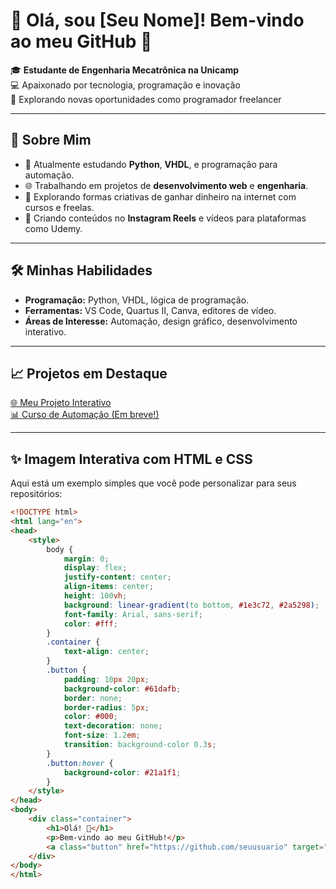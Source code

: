 # 🌟 Olá, sou [Seu Nome]! Bem-vindo ao meu GitHub 🌟

🎓 **Estudante de Engenharia Mecatrônica na Unicamp**  
💻 Apaixonado por tecnologia, programação e inovação  
🌟 Explorando novas oportunidades como programador freelancer  

---

## 📌 **Sobre Mim**  
- 🔧 Atualmente estudando **Python**, **VHDL**, e programação para automação.  
- 🌐 Trabalhando em projetos de **desenvolvimento web** e **engenharia**.  
- 🚀 Explorando formas criativas de ganhar dinheiro na internet com cursos e freelas.  
- 🎥 Criando conteúdos no **Instagram Reels** e vídeos para plataformas como Udemy.  

---

## 🛠 **Minhas Habilidades**
- **Programação:** Python, VHDL, lógica de programação.  
- **Ferramentas:** VS Code, Quartus II, Canva, editores de vídeo.  
- **Áreas de Interesse:** Automação, design gráfico, desenvolvimento interativo.  

---

## 📈 **Projetos em Destaque**
[🌐 Meu Projeto Interativo](https://github.com/seuusuario/meu-projeto-interativo)  
[📊 Curso de Automação (Em breve!)](https://github.com/seuusuario/curso-automacao)  

---

## ✨ **Imagem Interativa com HTML e CSS**  
Aqui está um exemplo simples que você pode personalizar para seus repositórios:  
```html
<!DOCTYPE html>
<html lang="en">
<head>
    <style>
        body {
            margin: 0;
            display: flex;
            justify-content: center;
            align-items: center;
            height: 100vh;
            background: linear-gradient(to bottom, #1e3c72, #2a5298);
            font-family: Arial, sans-serif;
            color: #fff;
        }
        .container {
            text-align: center;
        }
        .button {
            padding: 10px 20px;
            background-color: #61dafb;
            border: none;
            border-radius: 5px;
            color: #000;
            text-decoration: none;
            font-size: 1.2em;
            transition: background-color 0.3s;
        }
        .button:hover {
            background-color: #21a1f1;
        }
    </style>
</head>
<body>
    <div class="container">
        <h1>Olá! 👋</h1>
        <p>Bem-vindo ao meu GitHub!</p>
        <a class="button" href="https://github.com/seuusuario" target="_blank">Explore meus Projetos</a>
    </div>
</body>
</html>
